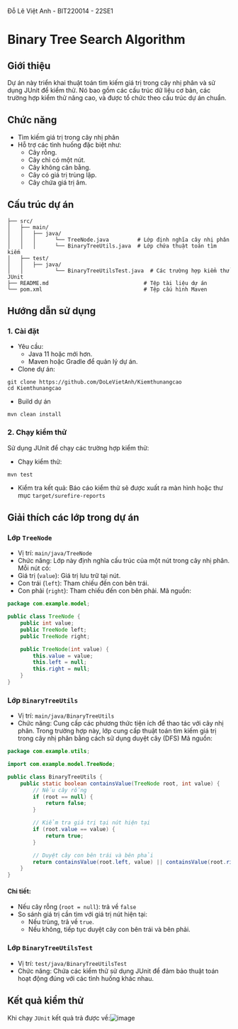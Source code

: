 Đỗ Lê Việt Anh - BIT220014 - 22SE1

# Binary Tree Search Algorithm
## Giới thiệu
Dự án này triển khai thuật toán tìm kiếm giá trị trong cây nhị phân và sử dụng JUnit để kiểm thử.
Nó bao gồm các cấu trúc dữ liệu cơ bản, các trường hợp kiểm thử nâng cao, và được tổ chức theo cấu trúc dự án chuẩn.

## Chức năng
- Tìm kiếm giá trị trong cây nhị phân
- Hỗ trợ các tình huống đặc biệt như:
    - Cây rỗng.
    - Cây chỉ có một nút.
    - Cây không cân bằng.
    - Cây có giá trị trùng lặp.
    - Cây chứa giá trị âm.

## Cấu trúc dự án

    ├── src/
    │   ├── main/
    │   │   ├── java/
    │   │   │      └── TreeNode.java         # Lớp định nghĩa cây nhị phân
    │   │   │      └── BinaryTreeUtils.java  # Lớp chứa thuật toán tìm kiếm
    │   ├── test/
    │   │   ├── java/
    │   │          └── BinaryTreeUtilsTest.java  # Các trường hợp kiểm thử JUnit
    ├── README.md                              # Tệp tài liệu dự án
    └── pom.xml                                # Tệp cấu hình Maven

## Hướng dẫn sử dụng
### 1. Cài đặt
- Yêu cầu: 
    - Java 11 hoặc mới hơn.
    - Maven hoặc Gradle để quản lý dự án.
- Clone dự án:
``` 
git clone https://github.com/DoLeVietAnh/Kiemthunangcao
cd Kiemthunangcao
```
- Build dự án
```
mvn clean install
```

### 2. Chạy kiểm thử
Sử dụng JUnit để chạy các trường hợp kiểm thử:
- Chạy kiểm thử:
```
mvn test
```

- Kiểm tra kết quả: Báo cáo kiểm thử sẽ được xuất ra màn hình hoặc thư mục ```target/surefire-reports```

## Giải thích các lớp trong dự án
### Lớp ```TreeNode```
- Vị trí: ```main/java/TreeNode```
- Chức năng:
Lớp này định nghĩa cấu trúc của một nút trong cây nhị phân. Mỗi nút có:
- Giá trị (```value```): Giá trị lưu trữ tại nút.
- Con trái (```left```): Tham chiếu đến con bên trái.
- Con phải (```right```): Tham chiếu đến con bên phải.
Mã nguồn: 
```java
package com.example.model;

public class TreeNode {
    public int value;
    public TreeNode left;
    public TreeNode right;

    public TreeNode(int value) {
        this.value = value;
        this.left = null;
        this.right = null;
    }
}
```

### Lớp ```BinaryTreeUtils```
- Vị trí: ```main/java/BinaryTreeUtils```
- Chức năng: Cung cấp các phương thức tiện ích để thao tác với cây nhị phân. Trong trường hợp này, lớp cung cấp thuật toán tìm kiếm giá trị trong cây nhị phân bằng cách sử dụng duyệt cây (DFS)
Mã nguồn: 
```java
package com.example.utils;

import com.example.model.TreeNode;

public class BinaryTreeUtils {
    public static boolean containsValue(TreeNode root, int value) {
        // Nếu cây rỗng
        if (root == null) {
            return false;
        }

        // Kiểm tra giá trị tại nút hiện tại
        if (root.value == value) {
            return true;
        }

        // Duyệt cây con bên trái và bên phải
        return containsValue(root.left, value) || containsValue(root.right, value);
    }
}
```
#### Chi tiết: 
- Nếu cây rỗng (```root = null```): trả về ```false```
- So sánh giá trị cần tìm với giá trị nút hiện tại:
    - Nếu trùng, trả về ```true```.
    - Nếu không, tiếp tục duyệt cây con bên trái và bên phải.

### Lớp ```BinaryTreeUtilsTest```
- Vị trí: ```test/java/BinaryTreeUtilsTest```
- Chức năng: Chứa các kiểm thử sử dụng JUnit để đảm bảo thuật toán hoạt động đúng với các tình huống khác nhau.

## Kết quả kiểm thử
Khi chạy ```JUnit``` kết quả trả được về:![image](https://github.com/user-attachments/assets/3499dfd8-4ceb-47de-9fd4-1f9fa4e55152)
